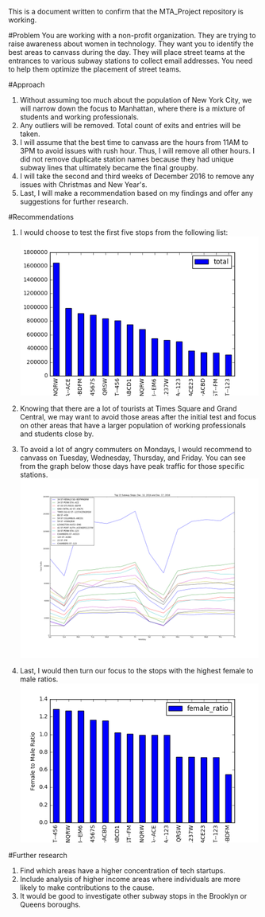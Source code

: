 This is a document written to confirm that the MTA_Project repository is working.

#Problem
You are working with a non-profit organization. They are trying to raise awareness about women in technology. They want you to identify the best areas to canvass during the day. They will place street teams at the entrances to various subway stations to collect email addresses. You need to help them optimize the placement of street teams.

#Approach
1. Without assuming too much about the population of New York City, we will narrow
   down the focus to Manhattan, where there is a mixture of students and working
   professionals.
2. Any outliers will be removed. Total count of exits and entries will be taken.
3. I will assume that the best time to canvass are the hours from 11AM to 3PM to
   avoid issues with rush hour. Thus, I will remove all other hours.
   I did not remove duplicate station names because they had unique subway lines
   that ultimately became the final groupby.
4. I will take the second and third weeks of December 2016 to remove any issues with
   Christmas and New Year's.
5. Last, I will make a recommendation based on my findings and offer any suggestions
   for further research.

#Recommendations
1. I would choose to test the first five stops from the following list:
![alt tag](https://github.com/albertnjose/mta_project/raw/master/images/top15.png)

2. Knowing that there are a lot of tourists at Times Square and Grand Central,
   we may want to avoid those areas after the initial test and focus on other areas
   that have a larger population of working professionals and students close by.

3. To avoid a lot of angry commuters on Mondays, I would recommend to canvass on
   Tuesday, Wednesday, Thursday, and Friday. You can see from the graph below those days have peak traffic for those specific stations.
![alt tag](https://github.com/albertnjose/mta_project/raw/master/images/top15_timeseries.png)

4. Last, I would then turn our focus to the stops with the highest female to male ratios.
![alt tag](https://github.com/albertnjose/mta_project/raw/master/images/top_15_femaleratio.png)

#Further research
1. Find which areas have a higher concentration of tech startups.
2. Include analysis of higher income areas where individuals are more likely to make contributions to the cause.
3. It would be good to investigate other subway stops in the Brooklyn or Queens boroughs.
